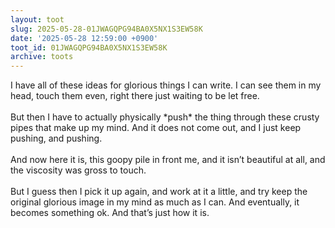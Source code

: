 ```yaml
---
layout: toot
slug: 2025-05-28-01JWAGQPG94BA0X5NX1S3EW58K
date: '2025-05-28 12:59:00 +0900'
toot_id: 01JWAGQPG94BA0X5NX1S3EW58K
archive: toots
---
```

<p>I have all of these ideas for glorious things I can write. I can see them in my head, touch them even, right there just waiting to be let free.<br><br>But then I have to actually physically *push* the thing through these crusty pipes that make up my mind. And it does not come out, and I just keep pushing, and pushing.<br><br>And now here it is, this goopy pile in front me, and it isn’t beautiful at all, and the viscosity was gross to touch.<br><br>But I guess then I pick it up again, and work at it a little, and try keep the original glorious image in my mind as much as I can. And eventually, it becomes something ok. And that’s just how it is.</p>
<div class='gallery'></div>
